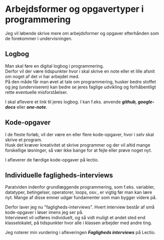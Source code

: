 # Arbejdsformer og opgavertyper i programmering

Jeg vil løbende skrive mere om arbejdsformer og opgaver efterhånden som de forekommer i undervisningen.

## Logbog
Man skal føre en digital logbog i programmering.    
Derfor vil der være tidspunkter hvor i skal skrive en note eller et lille afsnit om noget af det vi har arbejdet med.    
På den måde får man øvet at tale om programmering, husker bedre stoffet og jeg (underviseren) kan bedre se jeres faglige udvikling og forhåbentligt rette eventuelle misforståelser.

I skal aflevere et link til jeres logbog.
I kan f.eks. anvende ***github, google-docs*** eller ***one-note***.

## Kode-opgaver  
I de fleste forløb, vil der være en eller flere kode-opgaver, hvor i selv skal skrive et program.        
Husk det kræver kreativitet at skrive programmer og der vil altid mange forskellige løsninger, så vær ikke bange for at fejle eller prøve noget nyt.  

I afleverer de færdige kode-opgaver på lectio.

## Individuelle fagligheds-interviews
Paratviden indenfor grundlæggende programmering, som f.eks. variabler, datatyper, betingelser, operatorer, loops, osv., er vigtig før man kan lære nyt.
Mange af disse emner udgør fundamenter som man bygger videre på.   

Derfor laver jeg nu "fagligheds-interviews". Hvert interview består af små kode-opgaver i løser imens jeg ser på.      
Interviewet vil udføres individuelt, og så vidt muligt et andet sted end klasselokalet, på tidspunkter hvor alle i klassen arbejder med andre ting.

Jeg noterer min vurdering i afleveringen ***Fagligheds interviews*** på Lectio.
